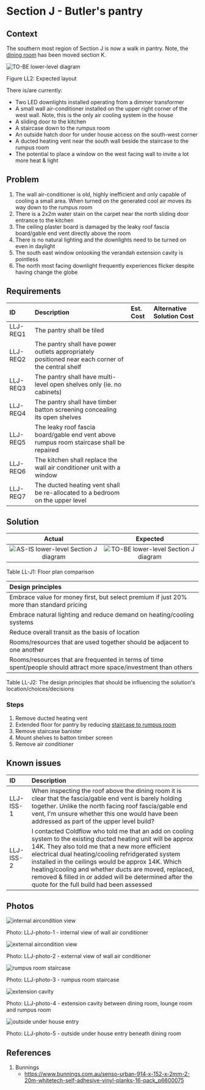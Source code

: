 # Section J - Butler's pantry

## Context

The southern most region of Section J is now a walk in pantry. Note, the [dining room](./section-K-requirements.md) has been moved section K.

![TO-BE lower-level diagram](Lower-Level-TO-BE-sections.svg)

Figure LL2: Expected layout

There is/are currently:
* Two LED downlights installed operating from a dimmer transformer
* A small wall air-conditioner installed on the upper right corner of the west wall. Note, this is the only air cooling system in the house
* A sliding door to the kitchen 
* A staircase down to the rumpus room
* An outside hatch door for under house access on the south-west corner
* A ducted heating vent near the south wall beside the staircase to the rumpus room
* The potential to place a window on the west facing wall to invite a lot more heat & light


## Problem

1. The wall air-conditioner is old, highly inefficient and only capable of cooling a small area. When turned on the generated cool air moves its way down to the rumpus room 
2. There is a 2x2m water stain on the carpet near the north sliding door entrance to the kitchen
3. The ceiling plaster board is damaged by the leaky roof fascia board/gable end vent directly above the room
4. There is no natural lighting and the downlights need to be turned on even in daylight
5. The south east window onlooking the verandah extension cavity is pointless
6. The north most facing downlight frequently experiences flicker despite having change the globe


## Requirements

|ID|Description|Est. Cost|Alternative Solution Cost|
|:---|:---|:---|:---|
|LLJ-REQ1|The pantry shall be tiled|||
|LLJ-REQ2|The pantry shall have power outlets appropriately positioned near each corner of the central shelf|||
|LLJ-REQ3|The pantry shall have multi-level open shelves only (ie. no cabinets)|||
|LLJ-REQ4|The pantry shall have timber batton screening concealing its open shelves|||
|LLJ-REQ5|The leaky roof fascia board/gable end vent above rumpus room staircase shall be repaired|||
|LLJ-REQ6|The kitchen shall replace the wall air conditioner unit with a window|||
|LLJ-REQ7|The ducted heating vent shall be re-allocated to a bedroom on the upper level|||

## Solution

|Actual|Expected|
|:---:|:---:|
|![AS-IS lower-level Section J diagram](Lower-Level-AS-IS-section-J.svg)|![TO-BE lower-level Section J diagram](Lower-Level-TO-BE-section-J.svg)|

Table LL-J1: Floor plan comparison

|Design principles|
|:---|
|Embrace value for money first, but select premium if just 20% more than standard pricing|
|Embrace natural lighting and reduce demand on heating/cooling systems|
|Reduce overall transit as the basis of location|
|Rooms/resources that are used together should be adjacent to one another|
|Rooms/resources that are frequented in terms of time spent/people should attract more space/investment than others|

Table LL-J2: The design principles that should be influencing the solution's location/choices/decisions

### Steps

1. Remove ducted heating vent
2. Extended floor for pantry by reducing [staircase to rumpus room](./section-L-requirements.md)
3. Remove staircase banister
4. Mount shelves to batton timber screen 
5. Remove air conditioner

## Known issues

|ID|Description|
|:---|:---|
|LLJ-ISS-1|When inspecting the roof above the dining room it is clear that the fascia/gable end vent is barely holding together. Unlike the north facing roof fascia/gable end vent, I'm unsure whether this one would have been addressed as part of the upper level build?|
|LLJ-ISS-2|I contacted Coldflow who told me that an add on cooling system to the existing ducted heating unit will be approx 14K. They also told me that a new more efficient electrical dual heating/cooling refridgerated system installed in the ceilings would be approx 14K. Which heating/cooling and whether ducts are moved, replaced, removed & filled in or added will be determined after the quote for the full build had been assessed|


## Photos

![internal aircondition view](./photos/IMG_20201016_124446296.jpg)

Photo: LLJ-photo-1 - internal view of wall air conditioner 


![external aircondition view](./photos/IMG_20201016_124603944.jpg)

Photo: LLJ-photo-2 - external view of wall air conditioner 

![rumpus room staircase](./photos/IMG_20201016_140114247.jpg)

Photo: LLJ-photo-3 - rumpus room staircase


![extension cavity](./photos/IMG_20201016_135552426.jpg)

Photo: LLJ-photo-4 - extension cavity between dining room, lounge room and rumpus room


![outside under house entry](./photos/IMG_20201016_124526904.jpg)

Photo: LLJ-photo-5 - outside under house entry beneath dining room


## References

1. Bunnings
    - https://www.bunnings.com.au/senso-urban-914-x-152-x-2mm-2-20m-whitetech-self-adhesive-vinyl-planks-16-pack_p6600075